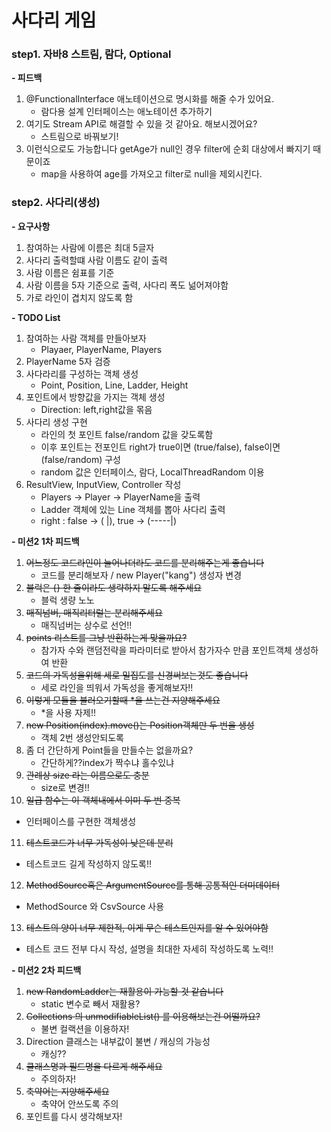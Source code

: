 # 사다리 게임
### step1. 자바8 스트림, 람다, Optional
**- 피드백**
1. @FunctionalInterface 애노테이션으로 명시화를 해줄 수가 있어요.
   * 람다용 설계 인터페이스는 애노테이션 추가하기
2. 여기도 Stream API로 해결할 수 있을 것 같아요. 해보시겠어요?
   * 스트림으로 바꿔보기!
3. 이런식으로도 가능합니다 getAge가 null인 경우 filter에 순회 대상에서 빠지기 때문이죠
   * map을 사용하여 age를 가져오고 filter로 null을 제외시킨다.

### step2. 사다리(생성)
**- 요구사항**
1. 참여하는 사람에 이름은 최대 5글자
2. 사다리 출력할떄 사람 이름도 같이 출력
3. 사람 이름은 쉼표를 기준
4. 사람 이름을 5자 기준으로 출력, 사다리 폭도 넒어져야함
5. 가로 라인이 겹치지 않도록 함

**- TODO List**
1. 참여하는 사람 객체를 만들아보자
   - Playaer, PlayerName, Players
2. PlayerName 5자 검증
3. 사다라리를 구성하는 객체 생성
   - Point, Position, Line, Ladder, Height
4. 포인트에서 방향값을 가지는 객체 생성
   - Direction: left,right값을 몪음
5. 사다리 생성 구현
   - 라인의 첫 포인트 false/random 값을 갖도록함
   - 이후 포인트는 전포인트 right가 true이면 (true/false), false이면 (false/random) 구성
   - random 값은 인터페이스, 람다, LocalThreadRandom 이용
6. ResultView, InputView, Controller 작성
   - Players -> Player -> PlayerName을 출력
   - Ladder 객체에 있는 Line 객체를 뽑아 사다리 출력
   - right : false -> (     |), true -> (-----|)

**- 미션2 1차 피드백**
1. ~~어느정도 코드라인이 늘어나더라도 코드를 분리해주는게 좋습니다~~
   - 코드를 분리해보자 / new Player("kang") 생성자 변경 
2. ~~블럭은 {} 한 줄이라도 생략하지 말도록 해주세요~~
   - 블럭 생량 노노
3. ~~매직넘버, 매직리터럴는 분리해주세요~~
   - 매직넘버는 상수로 선언!!
4. ~~points 리스트를 그냥 반환하는게 맞을까요?~~
   - 참가자 수와 랜덤전략을 파라미터로 받아서 참가자수 만큼 포인트객체 생성하여 반환
5. ~~코드의 가독성을위해 세로 밀집도를 신경써보는것도 좋습니다~~
   - 세로 라인을 띄워서 가독성을 좋게해보자!!
6. ~~이렇게 모듈을 불러오기할때 *을 쓰는건 지양해주세요~~
   - *을 사용 자제!!
7. ~~new Position(index).move()는 Position객체만 두 번을 생성~~
   - 객체 2번 생성안되도록
8. 좀 더 간단하게 Point들을 만들수는 없을까요?
   - 간단하게??index가 짝수냐 홀수있냐
9. ~~관례상 size 라는 이름으로도 충분~~
   - size로 변경!!
10. ~~일급 함수는 이 객체내에서 이미 두 번 중복~~
   - 인터페이스를 구현한 객체생성
11. ~~테스트코드가 너무 가독성이 낮은데 분리~~
   - 테스트코드 길게 작성하지 않도록!!
12. ~~MethodSource혹은 ArgumentSource를 통해 공통적인 더미데이터~~
   - MethodSource 와 CsvSource 사용
13. ~~테스트의 양이 너무 제한적, 이게 무슨 테스트인지를 알 수 있어야함~~
   - 테스트 코드 전부 다시 작성, 설명을 최대한 자세히 작성하도록 노력!!

**- 미션2 2차 피드백**
1. ~~new RandomLadder는 재활용이 가능할 것 같습니다~~
   - static 변수로 빼서 재활용?
2. ~~Collections 의 unmodifiableList() 를 이용해보는건 어떨까요?~~
   - 불변 컬랙션을 이용하자!
3. Direction 클래스는 내부값이 불변 / 캐싱의 가능성
   - 캐싱??
4. ~~클래스명과 필드명을 다르게 해주세요~~
   - 주의하자!
5. ~~축약어는 지양해주세요~~
   - 축약어 안쓰도록 주의
6.  포인트를 다시 생각해보자!  